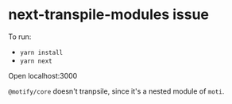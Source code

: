 # next-transpile-modules issue

To run:

- `yarn install`
- `yarn next`

Open localhost:3000

`@motify/core` doesn't tranpsile, since it's a nested module of `moti`.
